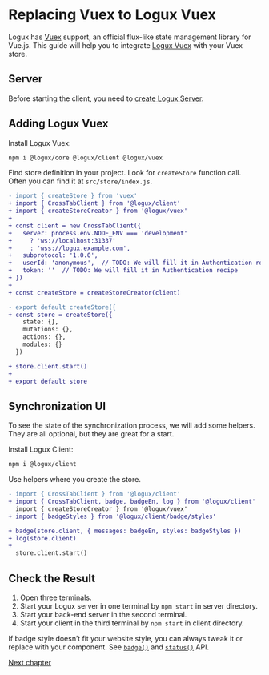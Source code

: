 # Replacing Vuex to Logux Vuex

Logux has [Vuex] support, an official flux-like state management library for Vue.js. This guide will help you to integrate [Logux Vuex] with your Vuex store.

[Vuex]: https://vuex.vuejs.org
[Logux Vuex]: https://github.com/logux/vuex



## Server

Before starting the client, you need to [create Logux Server].

[create Logux Server]: ./node-server.md


## Adding Logux Vuex

Install Logux Vuex:

```sh
npm i @logux/core @logux/client @logux/vuex
```

</details>

Find store definition in your project. Look for `createStore` function call. Often you can find it at `src/store/index.js`.

```diff
- import { createStore } from 'vuex'
+ import { CrossTabClient } from '@logux/client'
+ import { createStoreCreator } from '@logux/vuex'
+
+ const client = new CrossTabClient({
+   server: process.env.NODE_ENV === 'development'
+     ? 'ws://localhost:31337'
+     : 'wss://logux.example.com',
+   subprotocol: '1.0.0',
+   userId: 'anonymous',  // TODO: We will fill it in Authentication recipe
+   token: ''  // TODO: We will fill it in Authentication recipe
+ })
+
+ const createStore = createStoreCreator(client)

- export default createStore({
+ const store = createStore({
    state: {},
    mutations: {},
    actions: {},
    modules: {}
  })

+ store.client.start()
+
+ export default store
```


## Synchronization UI

To see the state of the synchronization process, we will add some helpers. They are all optional, but they are great for a start.

Install Logux Client:

```sh
npm i @logux/client
```

Use helpers where you create the store.

```diff
- import { CrossTabClient } from '@logux/client'
+ import { CrossTabClient, badge, badgeEn, log } from '@logux/client'
  import { createStoreCreator } from '@logux/vuex'
+ import { badgeStyles } from '@logux/client/badge/styles'
```

```diff
+ badge(store.client, { messages: badgeEn, styles: badgeStyles })
+ log(store.client)
+
  store.client.start()
```


## Check the Result

1. Open three terminals.
2. Start your Logux server in one terminal by `npm start` in server directory.
3. Start your back-end server in the second terminal.
4. Start your client in the third terminal by `npm start` in client directory.

If badge style doesn’t fit your website style, you can always tweak it or replace with your component. See [`badge()`](https://logux.org/web-api/#globals-badge) and [`status()`](https://logux.org/web-api/#globals-status) API.

[Next chapter](../architecture/core.md)
